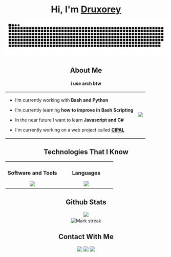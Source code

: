 
<!--! Title !-->

<h1 align="center">Hi, I'm <a href="https://druxorey.github.io/druxorey/">Druxorey</a></h1>

![snake](resources/grid-snake.svg)

<!--! About Me !-->

<h2 align="center">About Me</h2>
<h4 align="center">i use arch btw</h5>

<table align="center">
<td>

- I’m currently working with **Bash and Python**

- I’m currently learning **how to improve in Bash Scripting**

- In the near future I want to learn **Javascript and C#**

- I'm currently working on a web project called **[CIPAL](https://cipalonline.github.io/)**

</td>
<td>
    <div align="right"><img src="https://github-readme-stats.vercel.app/api/top-langs/?username=Druxorey&langs_count=10&theme=dracula&layout=compact&border_color=ff6e96&bg_color=00000000&"/></div>
</td>

</table>

<!--! Technologies That I Know !-->

<h2 align="center">Technologies That I Know</h2>

<table align="center">

<td style="vertical-align: top; width:50%; text-align:center;">
<h3 align="center">Software and Tools</h3>
<img src="https://skillicons.dev/icons?i=discord,ps,ai,github,vscode,,neovim,linux,arch&perline=5"/>
</td>

<td style="vertical-align: top; width:50%; text-align:center;">
<h3 align="center">Languages</h3>
<img src="https://skillicons.dev/icons?i=git,html,css,bash,md,,neovim,py,anaconda&perline=5"/>
</td>

</table>

<!--! Github Stats !-->

<h2 align="center">Github Stats</h2>

<div align="center">
<img src="https://github-readme-stats.vercel.app/api?username=druxorey&theme=dracula&show_icons=true&count_private=true&border_color=ff6e96&bg_color=00000000&"/>
<br>
<img alt="Mark streak" src="https://github-readme-streak-stats.herokuapp.com/?user=druxorey&theme=dracula&border=ff6e96&background=00000000"/>
</div>

<!--! Contact With Me !-->

<h2 align="center">Contact With Me</h2>

<div align="center">

[<img src ="https://img.shields.io/badge/website-%23.svg?&style=for-the-badge&logo=www&logoColor=white%22&color=1F1F28">](https://druxorey.github.io/druxorey/)
[<img src="https://img.shields.io/badge/linkedin-%2312100E.svg?&style=for-the-badge&logo=linkedin&logoColor=white&color=1F1F28" />](https://www.linkedin.com/in/guillermo-galav%C3%ADs-065b4928b/)
[<img src="https://img.shields.io/badge/gmail-%2312100E.svg?&style=for-the-badge&logo=gmail&logoColor=white&color=1F1F28" />](mailto:druxorey@gmail.com)

</div>

